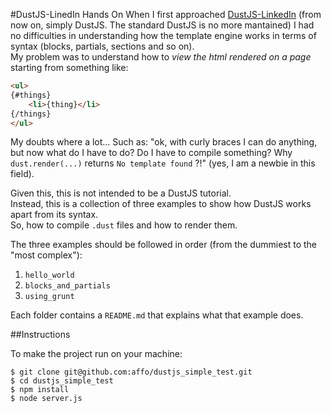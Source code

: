 #DustJS-LinedIn Hands On
When I first approached [DustJS-LinkedIn](http://linkedin.github.io/dustjs/) (from now on, simply DustJS. The standard DustJS is no more mantained) I had no difficulties in understanding how the template engine works in terms of syntax (blocks, partials, sections and so on).  
My problem was to understand how to _view the html rendered on a page_ starting from something like:

```html
<ul>
{#things}
	<li>{thing}</li>
{/things}
</ul>
```

My doubts where a lot... Such as: "ok, with curly braces I can do anything, but now what do I have to do? Do I have to compile something? Why `dust.render(...)` returns `No template found` ?!" (yes, I am a newbie in this field).

Given this, this is not intended to be a DustJS tutorial.  
Instead, this is a collection of three examples to show how DustJS works apart from its syntax.  
So, how to compile `.dust` files and how to render them.

The three examples should be followed in order (from the dummiest to the "most complex"):

1. `hello_world`
2. `blocks_and_partials`
3. `using_grunt`

Each folder contains a `README.md` that explains what that example does.

##Instructions

To make the project run on your machine:

```
$ git clone git@github.com:affo/dustjs_simple_test.git
$ cd dustjs_simple_test
$ npm install
$ node server.js
```
